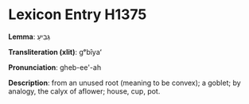 # Lexicon Entry H1375

**Lemma**: גְּבִיעַ

**Transliteration (xlit)**: gᵉbîyaʻ

**Pronunciation**: gheb-ee'-ah

**Description**:
from an unused root (meaning to be convex); a goblet; by analogy, the calyx of aflower; house, cup, pot.
